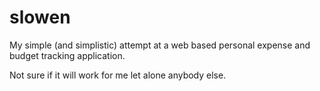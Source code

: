# slowen

My simple (and simplistic) attempt at a web based personal expense and budget tracking application.

Not sure if it will work for me let alone anybody else.
